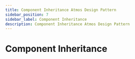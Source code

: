 ```yaml
---
title: Component Inheritance Atmos Design Pattern
sidebar_position: 7
sidebar_label: Component Inheritance
description: Component Inheritance Atmos Design Pattern
---
```


# Component Inheritance
